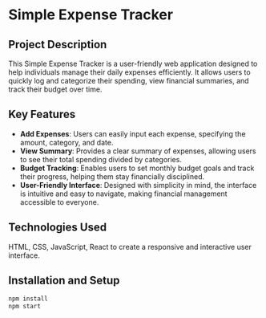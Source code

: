 # Simple Expense Tracker

## Project Description
This Simple Expense Tracker is a user-friendly web application designed to help individuals manage their daily expenses efficiently. It allows users to quickly log and categorize their spending, view financial summaries, and track their budget over time.

## Key Features

- **Add Expenses**: Users can easily input each expense, specifying the amount, category, and date.
- **View Summary**: Provides a clear summary of expenses, allowing users to see their total spending divided by categories.
- **Budget Tracking**: Enables users to set monthly budget goals and track their progress, helping them stay financially disciplined.
- **User-Friendly Interface**: Designed with simplicity in mind, the interface is intuitive and easy to navigate, making financial management accessible to everyone.

## Technologies Used
HTML, CSS, JavaScript, React to create a responsive and interactive user interface.

## Installation and Setup
```bash
npm install
npm start
```

